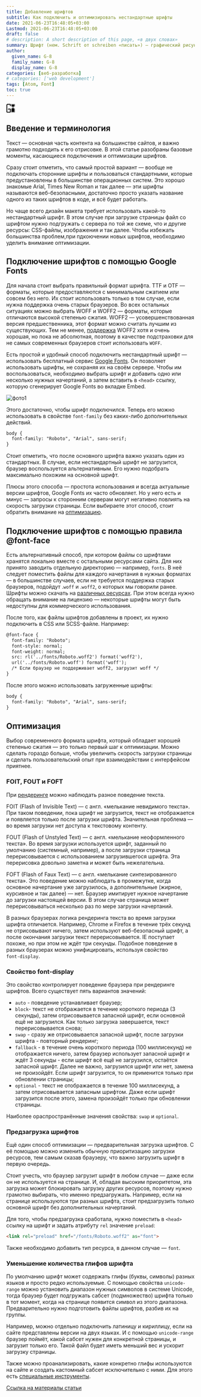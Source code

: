```yaml
---
title: Добавление шрифтов
subtitle: Как подключить и оптимизировать нестандартные шрифты
date: 2021-06-23T16:48:05+03:00
Lastmod: 2021-06-23T16:48:05+03:00
draft: false
# description: A short description of this page, «в двух словах»
summary: Шрифт (нем. Schrift от schreiben «писать») — графический рисунок начертаний букв и знаков, составляющих единую стилистическую и композиционную систему, набор символов определённого размера и рисунка.
author:
  given_name: G-8
  family_name: G-8
  display_name: G-8
categories: [веб-разработка]
# categories: ['web development']
tags: [Atom, Font]
toc: true
---
```


<svg class="float-start me-2 mt-2" xmlns="http://www.w3.org/2000/svg" height="24" width="24" viewBox="0 0 512 512">
  <path fill="#9b9b9b"  d="m296 10-14.143 5.857-10 10L266 40v88l7.543 15.646 76.59 65.522-76.781 67.338L266 292v180l5.857 14.143 10 10L296 502h174l14.143-5.857 10-10L500 472V292l-7.543-15.646-78.59-67.577 80.781-61.283L502 132V40l-5.857-14.143-10-10L472 10zm10 40h156v72.51l-80.157 60.773L306 118.357V118zm76.157 184.662L460 301.642V462H306V301.49zM208.423 129.347l-.26-78.934-137.588.54-17.788 17.46-.279 389.255 13.164 4.37 142.927.028-.162-144.084-67.85.077-.024 13.864-40.016.14.035-34.093 19.898-19.956 107.886.057 20.203 20.087.072 173.82-5.865 13.997-9.885 10.056-14 5.802-156.134.143-6.57-1.046-29.956-9.813L12.5 472.152l.042-412.202 5.805-14.019 29.875-30.04 14.027-5.867 156.276.063 14.328 5.906 9.823 9.892 5.925 13.993.052 90.055-40.007.068z"/>
  <path d="m140.563 331.923-40.016.14.035-34.093 19.898-19.956 107.886.057 20.203 20.087.072 173.82-5.865 13.997-9.885 10.056-14 5.802-156.134.143-6.57-1.046-29.956-9.813L12.5 472.152l.042-412.202 5.805-14.019 29.875-30.04 14.027-5.867 156.276.063 14.328 5.906 9.823 9.892 5.925 13.993.052 90.055-40.007.068-.483-79.588-137.588.54-17.788 17.46-.279 389.255 13.164 4.37 142.927.028-.162-144.084-67.85.077zM306 50h156v72.51l-80.157 60.773L306 118.357V50M382.157 234.662 306 301.49V462h154V301.643l-77.843-66.98"/>
  <path fill="none" stroke="grey" d="m350.134 209.168-76.591-65.522L266 128V40l5.857-14.143 10-10L296 10h176l14.143 5.857 10 10L502 40v92l-7.352 15.494-80.782 61.283 78.591 67.577L500 292v180l-5.857 14.143-10 10L470 502H296l-14.143-5.857-10-10L266 472V292l7.352-15.494z"/>
</svg>

## Введение и терминология

Текст — основная часть контента на большинстве сайтов, и важно грамотно подходить к его отрисовке. В этой статье разобраны базовые моменты, касающиеся подключения и оптимизации шрифтов.

Сразу стоит отметить, что самый простой вариант — вообще не подключать сторонние шрифты и пользоваться стандартными, которые предустановлены в большинстве операционных систем. Это хорошо знакомые Arial, Times New Roman и так далее — эти шрифты называются веб-безопасными, достаточно просто указать название одного из таких шрифтов в коде, и всё будет работать.

Но чаще всего дизайн макета требует использовать какой-то нестандартный шрифт. В этом случае при загрузке страницы файл со шрифтом нужно подгружать с сервера по той же схеме, что и другие ресурсы: CSS-файлы, изображения и так далее. Чтобы избежать большинства проблем,при пдкоючении новых шрифтов, необходимо уделить внимание оптимизации.

## Подключение шрифтов с помощью Google Fonts

Для начала стоит выбрать правильный формат шрифта. TTF и OTF — форматы, которые предоставляются с минимальным сжатием или совсем без него. Их стоит использовать только в том случае, если нужна поддержка очень старых браузеров. Во всех остальных ситуациях можно выбрать WOFF и WOFF2 — форматы, которые отличаются высокой степенью сжатия. WOFF2 — усовершенствованная версия предшественника, этот формат можно считать лучшим из существующих. Тем не менее, [поддержка](https://caniuse.com/woff2) WOFF2 хотя и очень хорошая, но пока не абсолютная, поэтому в качестве подстраховки для не самых современных браузеров стоит использовать `WOFF`.

Есть простой и удобный способ подключить нестандартный шрифт — использовать бесплатный сервис [Google Fonts](https://fonts.google.com/). Он позволяет использовать шрифты, не сохраняя их на своём сервере. Чтобы им воспользоваться, необходимо выбрать шрифт и добавить одно или несколько нужных начертаний, а затем вставить в `<head>` ссылку, которую сгенерирует Google Fonts во вкладке Embed.

![фото1](images/G-8_fonts1.png "кнопка загрузки")

Этого достаточно, чтобы шрифт подключился. Теперь его можно использовать в свойстве `font-family` без каких-либо дополнительных действий.
```html
body {
  font-family: "Roboto", "Arial", sans-serif;
}
```
Стоит отметить, что после основного шрифта важно указать один из стандартных. В случае, если нестандартный шрифт не загрузится, браузер воспользуется альтернативным. Его нужно подобрать максимально похожим на основной шрифт.

Плюсы этого способа — простота использования и всегда актуальные версии шрифтов, Google Fonts их часто обновляет. Но у него есть и минус — запросы к сторонним серверам могут негативно повлиять на скорость загрузки страницы. Если выбираете этот способ, стоит обратить внимание на [оптимизацию](https://csswizardry.com/2020/05/the-fastest-google-fonts/).


## Подключение шрифтов с помощью правила @font-face
Есть альтернативный способ, при котором файлы со шрифтами хранятся локально вместе с остальными ресурсами сайта. Для них принято заводить отдельную директорию — например, `fonts`. В неё следует поместить файлы для каждого начертания в нужных форматах — в большинстве случаев, если не требуется поддержка старых браузеров, подойдут .`woff` и .`woff2`, о которых мы говорили ранее. Шрифты можно скачать на [различных ресурсах](https://fontstorage.com/ru/). При этом всегда нужно обращать внимание на лицензию — некоторые шрифты могут быть недоступны для коммерческого использования.

После того, как файлы шрифтов добавлены в проект, их нужно подключить в CSS или SCSS-файле.
Например:
```html
@font-face {
  font-family: "Roboto";
  font-style: normal;
  font-weight: normal;
  src: rl('../fonts/Roboto.woff2') format('woff2'),
  url('../fonts/Roboto.woff') format('woff');
  /* Если браузер не поддерживает woff2, загрузит woff */
}
```
После этого можно использовать загруженные шрифты:
```html
body {
  font-family: "Roboto", "Arial", sans-serif;
}
```
## Оптимизация
Выбор современного формата шрифта, который обладает хорошей степенью сжатия — это только первый шаг к оптимизации. Можно сделать гораздо больше, чтобы увеличить скорость загрузки страницы и сделать пользовательский опыт при взаимодействии с интерфейсом приятнее.

### FOIT, FOUT и FOFT
При [рендеринге](https://ru.wikipedia.org/wiki/%D0%A0%D0%B5%D0%BD%D0%B4%D0%B5%D1%80%D0%B8%D0%BD%D0%B3) можно наблюдать разное поведение текста.

FOIT (Flash of Invisible Text) — с англ. «мелькание невидимого текста». При таком поведении, пока шрифт не загрузится, текст не отображается и появляется только после загрузки шрифта. Значительная проблема — во время загрузки нет доступа к текстовому контенту.

FOUT (Flash of Unstyled Text) — с англ. «мелькание неоформленного текста». Во время загрузки используется шрифт, заданный по умолчанию (системный, например), а после загрузки страница перерисовывается с использованием загрузившегося шрифта. Эта перерисовка довольно заметна и может быть нежелательна.

FOFT (Flash of Faux Text) — с англ. «мелькание синтезированного текста». Это поведение можно наблюдать в промежутке, когда основное начертание уже загрузилось, а дополнительные (жирное, курсивное и так далее) — нет. Браузер имитирует нужное начертание до загрузки настоящей версии. В этом случае страница может перерисовываться несколько раз по мере загрузки начертаний.

В разных браузерах логика рендеринга текста во время загрузки шрифта отличается. Например, Chrome и Firefox в течение трёх секунд не отрисовывают ничего, затем используют веб-безопасный шрифт, а после окончания загрузки текст перерисовывается. IE поступает похоже, но при этом не ждёт три секунды. Подобное поведение в разных браузерах можно унифицировать, используя свойство `font‑display`.

### Свойство font-display
Это свойство контролирует поведение браузера при рендеринге шрифтов. Всего существует пять вариантов значений:
- `auto` - поведение устанавливает браузер;
- `block`- текст не отображается в течение короткого периода (3 секунды), затем отрисовывается запасной шрифт, если основной ещё не загрузился. Как только загрузка завершается, текст перерисовывается снова;
- `swap` - сразу же отрисовывается запасной шрифт, после загрузки шрифта - повторный рендеринг;
- `fallback` - в течение очень короткого периода (100 миллисекунд) не отображается ничего, затем браузер использует запасной шрифт и ждёт 3 секунды - если шрифт всё ещё не загрузился, остаётся запасной шрифт. Далее не важно, загрузился шрифт или нет, замена не произойдёт. Если шрифт загрузится, то он применится только при обновлении страницы;
- `optional` - текст не отображается в течение 100 миллисекунд, а затем отрисовывается запасным шрифтом. Даже если шрифт загрузится после этого, замена произойдёт только при обновлении страницы.

Наиболее ораспространённые значения свойства: `swap` и `optional`.

### Предзагрузка шрифтов
Ещё один способ оптимизации — предварительная загрузка шрифтов. С её помощью можно изменить обычную приоритизацию загрузки ресурсов, тем самым сказав браузеру, что важно загрузить шрифт в первую очередь.

Стоит учесть, что браузер загрузит шрифт в любом случае — даже если он не используется на странице. И, обладая высоким приоритетом, эта загрузка может блокировать загрузку других ресурсов, поэтому нужно грамотно выбирать, что именно предзагружать. Например, если на странице используются три разных шрифта, стоит предзагрузить только основной шрифт без дополнительных начертаний.

Для того, чтобы предзагрузка сработала, нужно поместить в `<head>` ссылку на шрифт и задать атрибуту `rel` значение `preload`:
```html
<link rel="preload" href="/fonts/Roboto.woff2" as="font">
```
Также необходимо добавить тип ресурса, в данном случае — `font`.

### Уменьшение количества глифов шрифта
По умолчанию шрифт может содержать глифы (буквы, символы) разных языков и просто редко используемые. С помощью свойства `unicode-range` можно установить диапазон нужных символов в системе Unicode, тогда браузер будет подгружать сабсет (подмножество) шрифта только в тот момент, когда на странице появится символ из этого диапазона. Предварительно нужно подготовить файлы шрифтов, разбив их на группы.

Например, можно отдельно подключить латиницу и кириллицу, если на сайте представлены версии на двух языках. И с помощью `unicode-range` браузер поймёт, какой сабсет нужен для конкретной страницы, и загрузит только его. Такой файл будет иметь меньший вес и ускорит загрузку страницы.

Также можно проанализировать, какие конкретно глифы используются на сайте и создать кастомный сабсет исключительно с ними. Для этого есть [специальные инструменты](https://github.com/filamentgroup/glyphhanger).

[Ссылка на материалы статьи](https://htmlacademy.ru/blog/boost/tutorial/fonts-loading)
